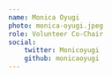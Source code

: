 ```yaml
---
name: Monica Oyugi
photo: monica-oyugi.jpeg
role: Volunteer Co-Chair
social:
    twitter: Monicoyugi
    github: monicaoyugi
---
```


